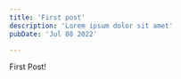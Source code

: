 ```yaml
---
title: 'First post'
description: 'Lorem ipsum dolor sit amet'
pubDate: 'Jul 08 2022'

---
```


First Post!
